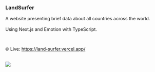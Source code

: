 ### LandSurfer

A website presenting brief data about all countries across the world.
</br></br>
Using Next.js and Emotion with TypeScript.

</br>

:globe_with_meridians: Live: https://land-surfer.vercel.app/

</br>

<img src="blob:https://picflow.com/69ac8bee-c5d2-4baa-9b67-d93a5a608719" />
